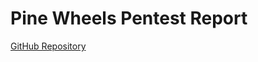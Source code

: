 # Pine Wheels Pentest Report
[GitHub Repository](https://github.com/Varshintej/Pine_Wheels_Pentest_report)
